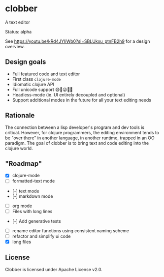 # clobber

A text editor

Status: alpha

See https://youtu.be/kRd4JYIiWb0?si=SBLUkxu_ptnFB2h9 for a design overview.

## Design goals
- Full featured code and text editor
- First class `clojure-mode`
- Idiomatic clojure API
- Full unicode support 😄🤩😜🚀🍩
- Headless-mode (ie. UI entirely decoupled and optional)
- Support additional modes in the future for all your text editing needs

## Rationale

The connection between a lisp developer's program and dev tools is critical. However, for clojure programmers, the editing environment tends to be "over there" in another language, in another runtime, trapped in an OO paradigm. The goal of clobber is to bring text and code editing into the clojure world.

## "Roadmap"

- [X] clojure-mode
- [ ] formatted-text mode
- [-] text mode
- [-] markdown mode
- [ ] org mode
- [ ] Files with long lines
- [-] Add generative tests
- [ ] rename editor functions using consistent naming scheme
- [ ] refactor and simplify ui code
- [X] long files

## License

Clobber is licensed under Apache License v2.0.
